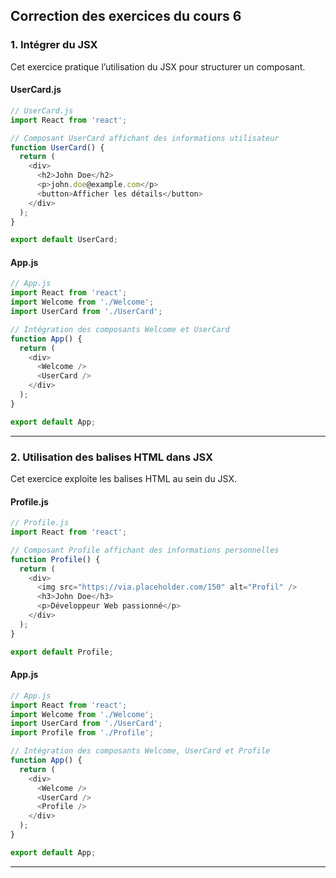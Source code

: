 ## Correction des exercices du cours 6

### **1. Intégrer du JSX**

Cet exercice pratique l’utilisation du JSX pour structurer un composant.

#### UserCard.js
```javascript
// UserCard.js
import React from 'react';

// Composant UserCard affichant des informations utilisateur
function UserCard() {
  return (
    <div>
      <h2>John Doe</h2>
      <p>john.doe@example.com</p>
      <button>Afficher les détails</button>
    </div>
  );
}

export default UserCard;
```

#### App.js
```javascript
// App.js
import React from 'react';
import Welcome from './Welcome';
import UserCard from './UserCard';

// Intégration des composants Welcome et UserCard
function App() {
  return (
    <div>
      <Welcome />
      <UserCard />
    </div>
  );
}

export default App;
```

---

### **2. Utilisation des balises HTML dans JSX**

Cet exercice exploite les balises HTML au sein du JSX.

#### Profile.js
```javascript
// Profile.js
import React from 'react';

// Composant Profile affichant des informations personnelles
function Profile() {
  return (
    <div>
      <img src="https://via.placeholder.com/150" alt="Profil" />
      <h3>John Doe</h3>
      <p>Développeur Web passionné</p>
    </div>
  );
}

export default Profile;
```

#### App.js
```javascript
// App.js
import React from 'react';
import Welcome from './Welcome';
import UserCard from './UserCard';
import Profile from './Profile';

// Intégration des composants Welcome, UserCard et Profile
function App() {
  return (
    <div>
      <Welcome />
      <UserCard />
      <Profile />
    </div>
  );
}

export default App;
```

---